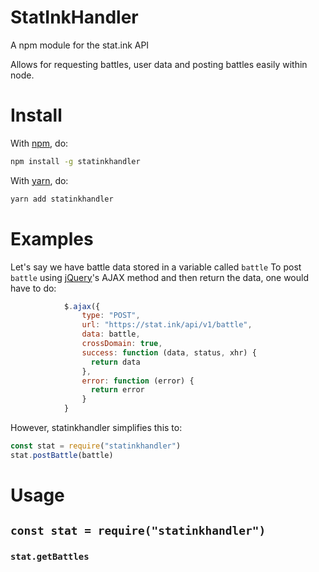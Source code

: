 # StatInkHandler

A npm module for the stat.ink API

Allows for requesting battles, user data and posting battles easily within node.

# Install

With [npm](https://www.npmjs.com/), do:

```sh
npm install -g statinkhandler
```

With [yarn](https://www.yarnpkg.com/), do:

```sh
yarn add statinkhandler
```

# Examples
Let's say we have battle data stored in a variable called `battle`
To post `battle` using [jQuery](https://jquery.com)'s AJAX method and then return the data, one would have to do:
```js
            $.ajax({
                type: "POST",
                url: "https://stat.ink/api/v1/battle",
                data: battle,
                crossDomain: true,
                success: function (data, status, xhr) {
                  return data
                },
                error: function (error) {
                  return error
                }
            }
```
However, statinkhandler simplifies this to:
```js
const stat = require("statinkhandler")
stat.postBattle(battle)
```

# Usage
## `const stat = require("statinkhandler")`
### `stat.getBattles`
